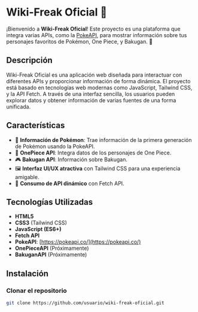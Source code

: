 # Wiki-Freak Oficial 🧠

¡Bienvenido a **Wiki-Freak Oficial**! Este proyecto es una plataforma que integra varias APIs, como la [PokeAPI](https://pokeapi.co/), para mostrar información sobre tus personajes favoritos de Pokémon, One Piece, y Bakugan. 🚀

## Descripción

Wiki-Freak Oficial es una aplicación web diseñada para interactuar con diferentes APIs y proporcionar información de forma dinámica. El proyecto está basado en tecnologías web modernas como JavaScript, Tailwind CSS, y la API Fetch. A través de una interfaz sencilla, los usuarios pueden explorar datos y obtener información de varias fuentes de una forma unificada.

## Características

- 📜 **Información de Pokémon**: Trae información de la primera generación de Pokémon usando la PokeAPI.
- 🎇 **OnePiece API**: Integra datos de los personajes de One Piece.
- 🎮 **Bakugan API**: Información sobre Bakugan.
- 🖼️ **Interfaz UI/UX atractiva** con Tailwind CSS para una experiencia amigable.
- 🔄 **Consumo de API dinámico** con Fetch API.

## Tecnologías Utilizadas

- **HTML5**
- **CSS3** (Tailwind CSS)
- **JavaScript (ES6+)**
- **Fetch API**
- **PokeAPI**: [https://pokeapi.co/](https://pokeapi.co/)
- **OnePieceAPI** (Próximamente)
- **BakuganAPI** (Próximamente)

## Instalación

### Clonar el repositorio

```bash
git clone https://github.com/usuario/wiki-freak-oficial.git
